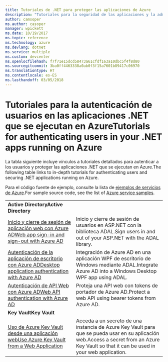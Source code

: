 ```yaml
---
title: Tutoriales de .NET para proteger las aplicaciones de Azure
description: "Tutoriales para la seguridad de las aplicaciones y la administración de identidades en las aplicaciones .NET que se ejecutan en Azure."
author: camsoper
ms.author: casoper
manager: wpickett
ms.date: 10/19/2017
ms.topic: reference
ms.technology: azure
ms.devlang: dotnet
ms.service: multiple
ms.custom: devcenter
ms.openlocfilehash: f7f71e15dcd58473a61cfdf163a10dbc5f4f8d80
ms.sourcegitcommit: 3ba0ff4463338a0ab0f3f15a7601b89417c06970
ms.translationtype: HT
ms.contentlocale: es-ES
ms.lasthandoff: 03/05/2018
---
```

# <a name="tutorials-for-authenticating-users-in-your-net-apps-running-on-azure"></a><span data-ttu-id="dfcd7-103">Tutoriales para la autenticación de usuarios en las aplicaciones .NET que se ejecutan en Azure</span><span class="sxs-lookup"><span data-stu-id="dfcd7-103">Tutorials for authenticating users in your .NET apps running on Azure</span></span>

<span data-ttu-id="dfcd7-104">La tabla siguiente incluye vínculos a tutoriales detallados para autenticar a los usuarios y proteger las aplicaciones .NET que se ejecutan en Azure.</span><span class="sxs-lookup"><span data-stu-id="dfcd7-104">The following table links to in-depth tutorials for authenticating users and securing .NET applications running on Azure.</span></span>

<span data-ttu-id="dfcd7-105">Para el código fuente de ejemplo, consulte la lista de [ejemplos de servicios de Azure](https://azure.microsoft.com/resources/samples/?platform=dotnet).</span><span class="sxs-lookup"><span data-stu-id="dfcd7-105">For sample source code, see the list of [Azure service samples](https://azure.microsoft.com/resources/samples/?platform=dotnet).</span></span>

| | |
|---|---|
|<span data-ttu-id="dfcd7-106">**Active Directory**</span><span class="sxs-lookup"><span data-stu-id="dfcd7-106">**Active Directory**</span></span>||
| <span data-ttu-id="dfcd7-107">[Inicio y cierre de sesión de aplicación web con Azure AD][1]</span><span class="sxs-lookup"><span data-stu-id="dfcd7-107">[Web app sign-in and sign-out with Azure AD][1]</span></span> | <span data-ttu-id="dfcd7-108">Inicio y cierre de sesión de usuarios en ASP.NET con la biblioteca ADAL.</span><span class="sxs-lookup"><span data-stu-id="dfcd7-108">Sign users in and out of your ASP.NET with the ADAL library.</span></span>
| <span data-ttu-id="dfcd7-109">[Autenticación de la aplicación de escritorio con Azure AD][2]</span><span class="sxs-lookup"><span data-stu-id="dfcd7-109">[Desktop application authentication with Azure AD][2]</span></span>| <span data-ttu-id="dfcd7-110">Integración de Azure AD en una aplicación WPF de escritorio de Windows mediante ADAL.</span><span class="sxs-lookup"><span data-stu-id="dfcd7-110">Integrate Azure AD into a Windows Desktop WPF app using ADAL.</span></span> | 
| <span data-ttu-id="dfcd7-111">[Autenticación de API Web con Azure AD][3]</span><span class="sxs-lookup"><span data-stu-id="dfcd7-111">[Web API authentication with Azure AD][3]</span></span> | <span data-ttu-id="dfcd7-112">Proteja una API web con tokens de portador de Azure AD.</span><span class="sxs-lookup"><span data-stu-id="dfcd7-112">Protect a web API using bearer tokens from Azure AD.</span></span> |
|<span data-ttu-id="dfcd7-113">**Key Vault**</span><span class="sxs-lookup"><span data-stu-id="dfcd7-113">**Key Vault**</span></span>||
| <span data-ttu-id="dfcd7-114">[Uso de Azure Key Vault desde una aplicación web][4]</span><span class="sxs-lookup"><span data-stu-id="dfcd7-114">[Use Azure Key Vault from a Web Application][4]</span></span> | <span data-ttu-id="dfcd7-115">Acceda a un secreto de una instancia de Azure Key Vault para que se pueda usar en su aplicación web.</span><span class="sxs-lookup"><span data-stu-id="dfcd7-115">Access a secret from an Azure Key Vault so that it can be used in your web application.</span></span> | 

[1]: /azure/active-directory/develop/active-directory-devquickstarts-webapp-dotnet
[2]: /azure/active-directory/develop/active-directory-devquickstarts-dotnet
[3]: /azure/active-directory/develop/active-directory-devquickstarts-webapi-dotnet
[4]: /azure/key-vault/key-vault-use-from-web-application
